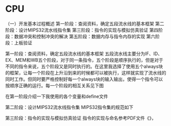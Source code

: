 # CPU
（一）开发基本过程概述
第一阶段：查阅资料，确定五段流水线的基本框架
第二阶段：设计MIPS32流水线指令集
第三阶段：指令的实现与模拟仿真验证
第四阶段：数据冲突和控制冲突的解决
第五阶段：数据内存与指令内存的实现
第六阶段：上板验证

第一阶段：查阅资料，确定五段流水线的基本框架
五段流水线主要分为IF、ID、EX、MEM和WB五个阶段，对于同一条指令，五个阶段是顺序执行的，但是对于不同的指令来说，五个阶段又是同时执行的。在这里我选择了使用五个always块的框架，让每一个阶段在上升沿到来的时候都可以被执行，这样就实现了流水线的同时工作。但同时要严格控制好每一个always块的输入输出，使得一个指令可以按顺序正确的运行。每一个阶段的相互关系见下图

在第一阶段介绍一下我使用的各个变量和define文件

第二阶段：设计MIPS32流水线指令集
MIPS32指令集的规范如下

第三阶段：指令的实现与模拟仿真验证
指令的实现与命名参考PDF文件《》，

